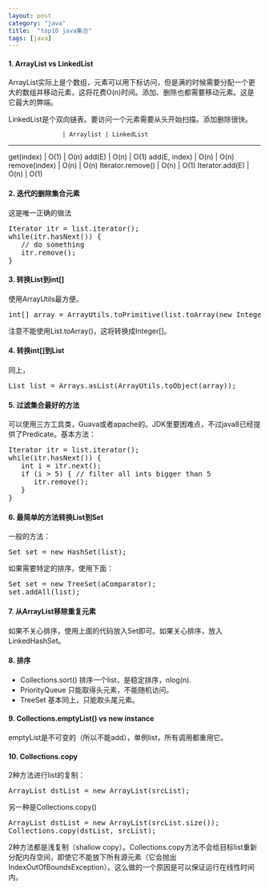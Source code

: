 ```yaml
---
layout: post
category: "java"
title:  "top10 java集合"
tags: [java]
---
```

#### 1. ArrayList vs LinkedList

ArrayList实际上是个数组，元素可以用下标访问，但是满的时候需要分配一个更大的数组并移动元素，这将花费O(n)时间。添加、删除也都需要移动元素。这是它最大的弊端。

LinkedList是个双向链表。要访问一个元素需要从头开始扫描。添加删除很快。

                   | Arraylist | LinkedList
 ------------------------------------------
 get(index)        |    O(1)   |   O(n)
 add(E)            |    O(n)   |   O(1)
 add(E, index)     |    O(n)   |   O(n)
 remove(index)     |    O(n)   |   O(n)
 Iterator.remove() |    O(n)   |   O(1)
 Iterator.add(E)   |    O(n)   |   O(1)

#### 2. 迭代的删除集合元素

这是唯一正确的做法
<pre>
Iterator<Integer> itr = list.iterator();
while(itr.hasNext()) {
   // do something
   itr.remove();
}
</pre>

#### 3. 转换List到int[]

使用ArrayUtils最方便。
<pre>int[] array = ArrayUtils.toPrimitive(list.toArray(new Integer[0]));</pre>
注意不能使用List.toArray()，这将转换成Integer[]。

#### 4. 转换int[]到List

同上，
<pre>List list = Arrays.asList(ArrayUtils.toObject(array));</pre>

#### 5. 过滤集合最好的方法

可以使用三方工具类，Guava或者apache的。JDK里要困难点，不过java8已经提供了Predicate。基本方法：
<pre>
Iterator<Integer> itr = list.iterator();
while(itr.hasNext()) {
   int i = itr.next();
   if (i > 5) { // filter all ints bigger than 5
      itr.remove();
   }
}
</pre>

#### 6. 最简单的方法转换List到Set

一般的方法：
<pre>Set<Integer> set = new HashSet<Integer>(list);</pre>

如果需要特定的排序，使用下面：
<pre>
Set<Integer> set = new TreeSet<Integer>(aComparator);
set.addAll(list);
</pre>

#### 7. 从ArrayList移除重复元素

如果不关心排序，使用上面的代码放入Set即可。如果关心排序，放入LinkedHashSet。

#### 8. 排序

* Collections.sort()  排序一个list，是稳定排序，nlog(n).
* PriorityQueue  只能取得头元素，不能随机访问。
* TreeSet  基本同上，只能取头尾元素。

#### 9. Collections.emptyList() vs new instance

emptyList是不可变的（所以不能add），单例list，所有调用都重用它。

#### 10. Collections.copy

2种方法进行list的复制：
<pre>ArrayList<Integer> dstList = new ArrayList<Integer>(srcList);</pre>

另一种是Collections.copy() 
<pre>
ArrayList<Integer> dstList = new ArrayList<Integer>(srcList.size());
Collections.copy(dstList, srcList);
</pre>

2种方法都是浅复制（shallow copy）。Collections.copy方法不会给目标list重新分配内存空间，即使它不能放下所有源元素（它会抛出IndexOutOfBoundsException）。这么做的一个原因是可以保证运行在线性时间内。